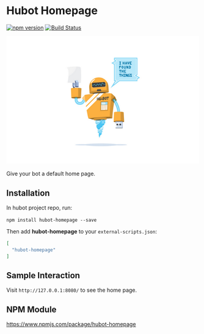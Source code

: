 # Hubot Homepage

[![npm version](https://badge.fury.io/js/hubot-homepage.svg)](http://badge.fury.io/js/hubot-homepage) [![Build Status](https://app.travis-ci.com/stephenyeargin/hubot-homepage.png)](https://app.travis-ci.com/stephenyeargin/hubot-homepage)

![screenshot](./screenshots/1.png)

Give your bot a default home page.

## Installation

In hubot project repo, run:

`npm install hubot-homepage --save`

Then add **hubot-homepage** to your `external-scripts.json`:

```json
[
  "hubot-homepage"
]
```

## Sample Interaction

Visit `http://127.0.0.1:8080/` to see the home page.

## NPM Module

https://www.npmjs.com/package/hubot-homepage
